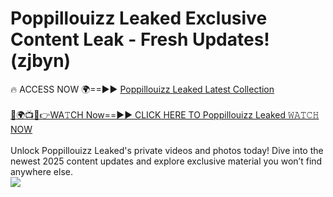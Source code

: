 # Poppillouizz Leaked Exclusive Content Leak - Fresh Updates! (zjbyn)

🔥 ACCESS NOW 🌍==►► <a href="https://tinyurl.com/kvy9nzfs" rel="nofollow">Poppillouizz Leaked Latest Collection</a>
<br><br>
[🔴🌍📺📱👉WA𝚃CH Now==►► CLICK HERE TO Poppillouizz Leaked 𝚆𝙰𝚃𝙲𝙷 NOW](https://tinyurl.com/kvy9nzfs)
<br><br>
Unlock Poppillouizz Leaked's private videos and photos today! Dive into the newest 2025 content updates and explore exclusive material you won’t find anywhere else.
<br>
<a href="https://tinyurl.com/kvy9nzfs" rel="nofollow" data-target="animated-image.originalLink"><img src="https://camo.githubusercontent.com/8a4f000d20f83aca3bf7ec5f350d767afa0574a8a352519fd8cfa583a6f93a33/68747470733a2f2f692e696d6775722e636f6d2f644a486b345a712e676966" data-canonical-src="https://i.imgur.com/dJHk4Zq.gif" style="max-width: 100%; display: inline-block;" data-target="animated-image.originalImage"></a>
<br>
